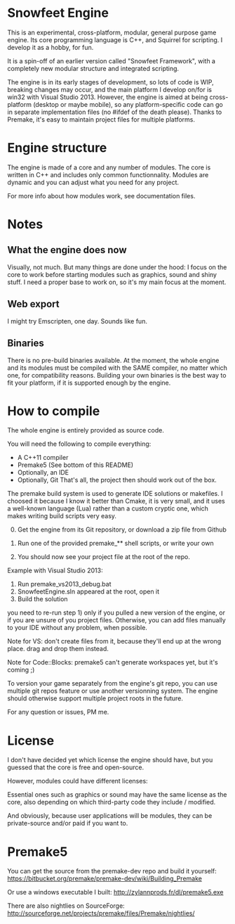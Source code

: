 Snowfeet Engine
====================

This is an experimental, cross-platform, modular, general purpose game engine.
Its core programming language is C++, and Squirrel for scripting.
I develop it as a hobby, for fun.

It is a spin-off of an earlier version called "Snowfeet Framework",
with a completely new modular structure and integrated scripting.

The engine is in its early stages of development, so lots of code is WIP,
breaking changes may occur, and the main platform I develop on/for is win32 with Visual Studio 2013.
However, the engine is aimed at being cross-platform (desktop or maybe mobile),
so any platform-specific code can go in separate implementation files (no #ifdef of the death please).
Thanks to Premake, it's easy to maintain project files for multiple platforms.

Engine structure
=================

The engine is made of a core and any number of modules.
The core is written in C++ and includes only common functionnality.
Modules are dynamic and you can adjust what you need for any project.

For more info about how modules work, see documentation files.


Notes
=====

What the engine does now
------------------------

Visually, not much. But many things are done under the hood:
I focus on the core to work before starting modules such as graphics, sound and shiny stuff.
I need a proper base to work on, so it's my main focus at the moment.


Web export
----------
I might try Emscripten, one day. Sounds like fun.


Binaries
--------
There is no pre-build binaries available.
At the moment, the whole engine and its modules must be compiled with the SAME
compiler, no matter which one, for compatibility reasons.
Building your own binaries is the best way to fit your platform,
if it is supported enough by the engine.


How to compile
=============

The whole engine is entirely provided as source code.

You will need the following to compile everything:
- A C++11 compiler
- Premake5 (See bottom of this README)
- Optionally, an IDE
- Optionally, Git
That's all, the project then should work out of the box.

The premake build system is used to generate IDE solutions or makefiles.
I choosed it because I know it better than Cmake, it is very small,
and it uses a well-known language (Lua) rather than a custom cryptic one,
which makes writing build scripts very easy.

0) Get the engine from its Git repository, or download a zip file from Github

1) Run one of the provided premake_** shell scripts, or write your own
2) You should now see your project file at the root of the repo.

Example with Visual Studio 2013:
1) Run premake_vs2013_debug.bat
2) SnowfeetEngine.sln appeared at the root, open it
3) Build the solution

you need to re-run step 1) only if you pulled a new version of the engine,
or if you are unsure of you project files. Otherwise, you can add files
manually to your IDE without any problem, when possible.

Note for VS: don't create files from it, because they'll end up at the wrong place.
drag and drop them instead.

Note for Code::Blocks: premake5 can't generate workspaces yet, but it's coming ;) 

To version your game separately from the engine's git repo, you can use multiple
git repos feature or use another versionning system.
The engine should otherwise support multiple project roots in the future.

For any question or issues, PM me.

License
========

I don't have decided yet which license the engine should have, but you guessed
that the core is free and open-source.

However, modules could have different licenses:

Essential ones such as graphics or sound may have the same license as the core,
also depending on which third-party code they include / modified.

And obviously, because user applications will be modules,
they can be private-source and/or paid if you want to.


Premake5
========

You can get the source from the premake-dev repo and build it yourself:
https://bitbucket.org/premake/premake-dev/wiki/Building_Premake

Or use a windows executable I built:
http://zylannprods.fr/dl/premake5.exe

There are also nightlies on SourceForge:
http://sourceforge.net/projects/premake/files/Premake/nightlies/
